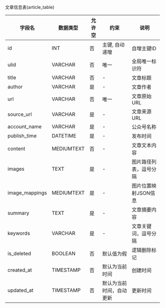 文章信息表(article_table)

| 字段名         | 数据类型   | 允许空 | 约束                      | 说明                   |
| -------------- | ---------- | ------ | ------------------------- | ---------------------- |
| id             | INT        | 否     | 主键, 自动递增           | 自增主键ID             |
| ulid           | VARCHAR    | 否     | 唯一                     | 全局唯一标识符         |
| title          | VARCHAR    | 否     | -                        | 文章标题               |
| author         | VARCHAR    | 是     | -                        | 文章作者               |
| url            | VARCHAR    | 否     | 唯一                     | 文章原始URL            |
| source_url     | VARCHAR    | 是     | -                        | 文章来源URL            |
| account_name   | VARCHAR    | 是     | -                        | 公众号名称             |
| publish_time   | DATETIME   | 是     | -                        | 发布时间               |
| content        | MEDIUMTEXT | 否     | -                        | 文章文本内容           |
| images         | TEXT       | 是     | -                        | 图片路径列表，逗号分隔 |
| image_mappings | MEDIUMTEXT | 是     | -                        | 图片位置映射JSON信息   |
| summary        | TEXT       | 是     | -                        | 文章摘要内容           |
| keywords       | VARCHAR    | 是     | -                        | 文章关键词，逗号分隔   |
| is_deleted     | BOOLEAN    | 否     | 默认值为假               | 逻辑删除标记           |
| created_at     | TIMESTAMP  | 否     | 默认为当前时间           | 创建时间               |
| updated_at     | TIMESTAMP  | 否     | 默认为当前时间，自动更新 | 更新时间               |
